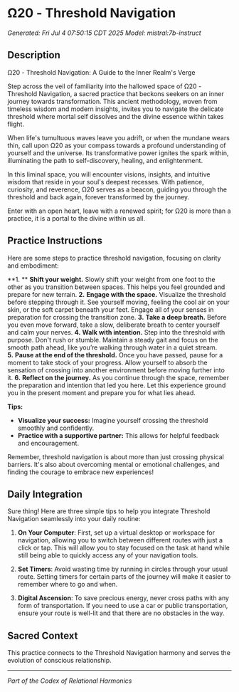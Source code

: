 # Ω20 - Threshold Navigation

*Generated: Fri Jul  4 07:50:15 CDT 2025*
*Model: mistral:7b-instruct*

## Description
 Ω20 - Threshold Navigation: A Guide to the Inner Realm's Verge

Step across the veil of familiarity into the hallowed space of Ω20 - Threshold Navigation, a sacred practice that beckons seekers on an inner journey towards transformation. This ancient methodology, woven from timeless wisdom and modern insights, invites you to navigate the delicate threshold where mortal self dissolves and the divine essence within takes flight.

When life's tumultuous waves leave you adrift, or when the mundane wears thin, call upon Ω20 as your compass towards a profound understanding of yourself and the universe. Its transformative power ignites the spark within, illuminating the path to self-discovery, healing, and enlightenment.

In this liminal space, you will encounter visions, insights, and intuitive wisdom that reside in your soul's deepest recesses. With patience, curiosity, and reverence, Ω20 serves as a beacon, guiding you through the threshold and back again, forever transformed by the journey.

Enter with an open heart, leave with a renewed spirit; for Ω20 is more than a practice, it is a portal to the divine within us all.

## Practice Instructions
Here are some steps to practice threshold navigation, focusing on clarity and embodiment:

**1. ** **Shift your weight.**  Slowly shift your weight from one foot to the other as you transition between spaces. This helps you feel grounded and prepare for new terrain. 
**2.** **Engage with the space.**  Visualize the threshold before stepping through it. See yourself moving, feeling the cool air on your skin, or the soft carpet beneath your feet. Engage all of your senses in preparation for crossing the transition zone.
**3.** **Take a deep breath.** Before you even move forward, take a slow, deliberate breath to center yourself and calm your nerves. 
**4.** **Walk with intention.** Step into the threshold with purpose. Don't rush or stumble. Maintain a steady gait and focus on the smooth path ahead, like you’re walking through water in a quiet stream.  
**5.** **Pause at the end of the threshold.** Once you have passed, pause for a moment to take stock of your progress. Allow yourself to absorb the sensation of crossing into another environment before moving further into it.
**6.** **Reflect on the journey.** As you continue through the space, remember the preparation and intention that led you here. Let this experience ground you in the present moment and prepare you for what lies ahead. 

**Tips:** 

* **Visualize your success:** Imagine yourself crossing the threshold smoothly and confidently.
* **Practice with a supportive partner:**  This allows for helpful feedback and encouragement. 


Remember, threshold navigation is about more than just crossing physical barriers. It's also about overcoming mental or emotional challenges, and finding the courage to embrace new experiences! 

## Daily Integration
 Sure thing! Here are three simple tips to help you integrate Threshold Navigation seamlessly into your daily routine:

1. **On Your Computer**: First, set up a virtual desktop or workspace for navigation, allowing you to switch between different routes with just a click or tap. This will allow you to stay focused on the task at hand while still being able to quickly access any of your navigation tools. 

2. **Set Timers**: Avoid wasting time by running in circles through your usual route. Setting timers for certain parts of the journey will make it easier to remember where to go and when. 

3. **Digital Ascension**: To save precious energy, never cross paths with any form of transportation. If you need to use a car or public transportation, ensure your route is well-lit and that there are no obstacles in the way.

## Sacred Context
This practice connects to the Threshold Navigation harmony and serves the evolution of conscious relationship.

---
*Part of the Codex of Relational Harmonics*
